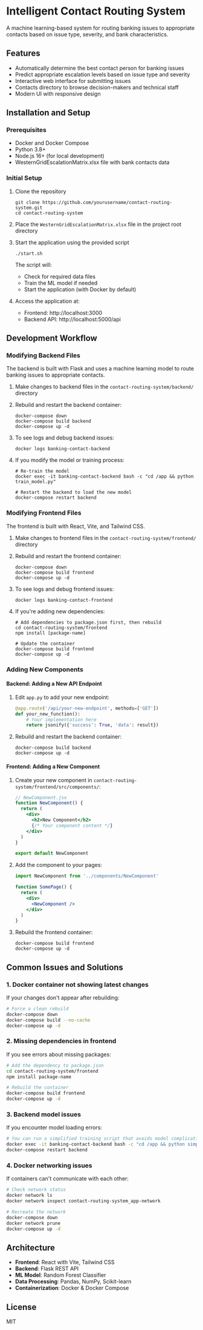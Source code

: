 # Intelligent Contact Routing System

A machine learning-based system for routing banking issues to appropriate contacts based on issue type, severity, and bank characteristics.

## Features

- Automatically determine the best contact person for banking issues
- Predict appropriate escalation levels based on issue type and severity
- Interactive web interface for submitting issues
- Contacts directory to browse decision-makers and technical staff
- Modern UI with responsive design

## Installation and Setup

### Prerequisites

- Docker and Docker Compose
- Python 3.8+
- Node.js 16+ (for local development)
- WesternGridEscalationMatrix.xlsx file with bank contacts data

### Initial Setup

1. Clone the repository
   ```
   git clone https://github.com/yourusername/contact-routing-system.git
   cd contact-routing-system
   ```

2. Place the `WesternGridEscalationMatrix.xlsx` file in the project root directory

3. Start the application using the provided script
   ```
   ./start.sh
   ```

   The script will:
   - Check for required data files
   - Train the ML model if needed
   - Start the application (with Docker by default)

4. Access the application at:
   - Frontend: http://localhost:3000
   - Backend API: http://localhost:5000/api

## Development Workflow

### Modifying Backend Files

The backend is built with Flask and uses a machine learning model to route banking issues to appropriate contacts.

1. Make changes to backend files in the `contact-routing-system/backend/` directory

2. Rebuild and restart the backend container:
   ```
   docker-compose down
   docker-compose build backend
   docker-compose up -d
   ```

3. To see logs and debug backend issues:
   ```
   docker logs banking-contact-backend
   ```

4. If you modify the model or training process:
   ```
   # Re-train the model
   docker exec -it banking-contact-backend bash -c "cd /app && python train_model.py"
   
   # Restart the backend to load the new model
   docker-compose restart backend
   ```

### Modifying Frontend Files

The frontend is built with React, Vite, and Tailwind CSS.

1. Make changes to frontend files in the `contact-routing-system/frontend/` directory

2. Rebuild and restart the frontend container:
   ```
   docker-compose down
   docker-compose build frontend
   docker-compose up -d
   ```

3. To see logs and debug frontend issues:
   ```
   docker logs banking-contact-frontend
   ```

4. If you're adding new dependencies:
   ```
   # Add dependencies to package.json first, then rebuild
   cd contact-routing-system/frontend
   npm install [package-name]
   
   # Update the container
   docker-compose build frontend
   docker-compose up -d
   ```

### Adding New Components

#### Backend: Adding a New API Endpoint

1. Edit `app.py` to add your new endpoint:
   ```python
   @app.route('/api/your-new-endpoint', methods=['GET'])
   def your_new_function():
       # Your implementation here
       return jsonify({'success': True, 'data': result})
   ```

2. Rebuild and restart the backend container:
   ```
   docker-compose build backend
   docker-compose up -d
   ```

#### Frontend: Adding a New Component

1. Create your new component in `contact-routing-system/frontend/src/components/`:
   ```jsx
   // NewComponent.jsx
   function NewComponent() {
     return (
       <div>
         <h2>New Component</h2>
         {/* Your component content */}
       </div>
     )
   }
   
   export default NewComponent
   ```

2. Add the component to your pages:
   ```jsx
   import NewComponent from '../components/NewComponent'
   
   function SomePage() {
     return (
       <div>
         <NewComponent />
       </div>
     )
   }
   ```

3. Rebuild the frontend container:
   ```
   docker-compose build frontend
   docker-compose up -d
   ```

## Common Issues and Solutions

### 1. Docker container not showing latest changes

If your changes don't appear after rebuilding:

```bash
# Force a clean rebuild
docker-compose down
docker-compose build --no-cache
docker-compose up -d
```

### 2. Missing dependencies in frontend

If you see errors about missing packages:

```bash
# Add the dependency to package.json
cd contact-routing-system/frontend
npm install package-name

# Rebuild the container
docker-compose build frontend
docker-compose up -d
```

### 3. Backend model issues

If you encounter model loading errors:

```bash
# You can run a simplified training script that avoids model complications
docker exec -it banking-contact-backend bash -c "cd /app && python simple_train.py"
docker-compose restart backend
```

### 4. Docker networking issues

If containers can't communicate with each other:

```bash
# Check network status
docker network ls
docker network inspect contact-routing-system_app-network

# Recreate the network
docker-compose down
docker network prune
docker-compose up -d
```

## Architecture

- **Frontend**: React with Vite, Tailwind CSS
- **Backend**: Flask REST API
- **ML Model**: Random Forest Classifier
- **Data Processing**: Pandas, NumPy, Scikit-learn
- **Containerization**: Docker & Docker Compose

## License

MIT